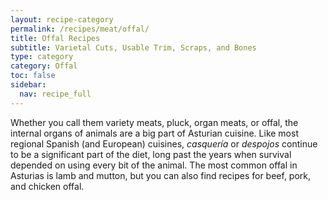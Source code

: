 ```yaml
---
layout: recipe-category
permalink: /recipes/meat/offal/
title: Offal Recipes
subtitle: Varietal Cuts, Usable Trim, Scraps, and Bones
type: category
category: Offal
toc: false
sidebar:
  nav: recipe_full
---
```

Whether you call them variety meats, pluck, organ meats, or offal, the internal organs of animals are a big part of Asturian cuisine. Like most regional Spanish (and European) cuisines, *casquería* or *despojos* continue to be a significant part of the diet, long past the years when survival depended on using every bit of the animal. The most common offal in Asturias is lamb and mutton, but you can also find recipes for beef, pork, and chicken offal.